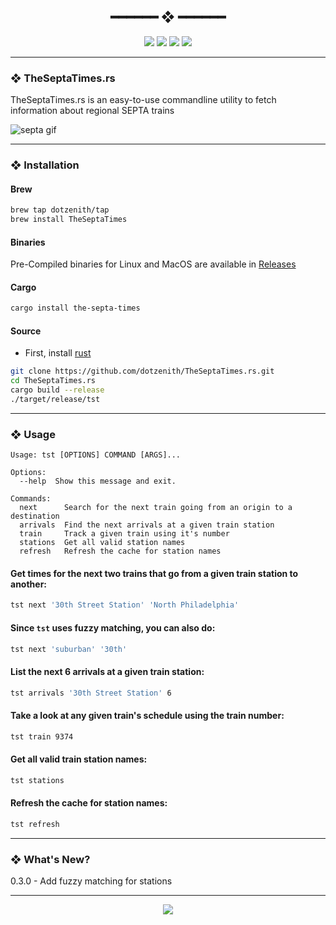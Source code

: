 <h2 align="center"> ━━━━━━  ❖  ━━━━━━ </h2>

<!-- BADGES -->
<div align="center">
   <p></p>
   
   <img src="https://img.shields.io/github/stars/dotzenith/TheSeptaTimes.rs?color=F8BD96&labelColor=302D41&style=for-the-badge">   

   <img src="https://img.shields.io/github/forks/dotzenith/TheSeptaTimes.rs?color=DDB6F2&labelColor=302D41&style=for-the-badge">   

   <img src="https://img.shields.io/github/repo-size/dotzenith/TheSeptaTimes.rs?color=ABE9B3&labelColor=302D41&style=for-the-badge">
   
   <img src="https://img.shields.io/github/commit-activity/y/dotzenith/TheSeptaTimes.rs?color=96CDFB&labelColor=302D41&style=for-the-badge&label=COMMITS"/>
   <br>
</div>

<p/>

---

### ❖ TheSeptaTimes.rs

TheSeptaTimes.rs is an easy-to-use commandline utility to fetch information about regional SEPTA trains

  <img src="https://github.com/dotzenith/dotzenith/blob/main/assets/TheSeptaTimes/septa.gif" alt="septa gif">

---

### ❖ Installation

#### Brew
```sh
brew tap dotzenith/tap
brew install TheSeptaTimes
```

#### Binaries
Pre-Compiled binaries for Linux and MacOS are available in [Releases](https://github.com/dotzenith/TheSeptaTimes.rs/releases)

#### Cargo
```sh
cargo install the-septa-times
```

#### Source
- First, install [rust](https://rustup.rs/)
```sh
git clone https://github.com/dotzenith/TheSeptaTimes.rs.git
cd TheSeptaTimes.rs
cargo build --release
./target/release/tst
```

---

### ❖ Usage

```
Usage: tst [OPTIONS] COMMAND [ARGS]...

Options:
  --help  Show this message and exit.

Commands:
  next      Search for the next train going from an origin to a destination
  arrivals  Find the next arrivals at a given train station
  train     Track a given train using it's number
  stations  Get all valid station names
  refresh   Refresh the cache for station names
```

#### Get times for the next two trains that go from a given train station to another:
```sh
tst next '30th Street Station' 'North Philadelphia'
```

#### Since `tst` uses fuzzy matching, you can also do:
```sh
tst next 'suburban' '30th'
```

#### List the next 6 arrivals at a given train station:
```sh
tst arrivals '30th Street Station' 6
```

#### Take a look at any given train's schedule using the train number:
```sh
tst train 9374
```

#### Get all valid train station names:
```sh
tst stations
```

#### Refresh the cache for station names:
```sh
tst refresh
```

---

### ❖ What's New? 
0.3.0 - Add fuzzy matching for stations

---

<div align="center">

   <img src="https://img.shields.io/static/v1.svg?label=License&message=MIT&color=F5E0DC&labelColor=302D41&style=for-the-badge">

</div>

